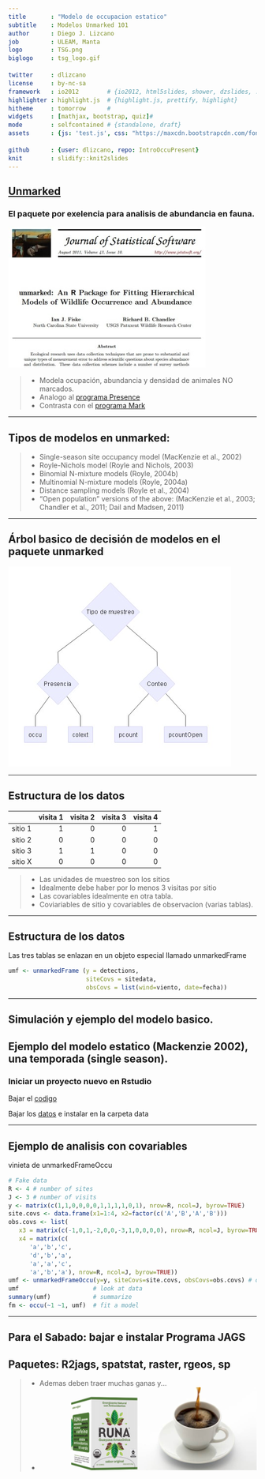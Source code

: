 ```yaml
---
title       : "Modelo de occupacion estatico"
subtitle    : Modelos Unmarked 101
author      : Diego J. Lizcano
job         : ULEAM, Manta
logo        : TSG.png
biglogo     : tsg_logo.gif

twitter     : dlizcano
license     : by-nc-sa  
framework   : io2012        # {io2012, html5slides, shower, dzslides, ...}
highlighter : highlight.js  # {highlight.js, prettify, highlight}
hitheme     : tomorrow      # 
widgets     : [mathjax, bootstrap, quiz]# 
mode        : selfcontained # {standalone, draft}
assets      : {js: 'test.js', css: "https://maxcdn.bootstrapcdn.com/font-awesome/4.6.3/css/font-awesome.min.css"}

github      : {user: dlizcano, repo: IntroOccuPresent}
knit        : slidify::knit2slides
---
```



## [Unmarked](https://www.jstatsoft.org/article/view/v043i10)

### El paquete por exelencia para analisis de abundancia en fauna. 

![unmarked](assets/img/unmarked.jpg)
> - Modela ocupación, abundancia y densidad de animales NO marcados. 
> - Analogo al [programa Presence](http://www.mbr-pwrc.usgs.gov/software/presence.html)
> - Contrasta con el [programa Mark](http://warnercnr.colostate.edu/~gwhite/mark/mark.htm)


---

## Tipos de modelos en unmarked:

> - Single-season site occupancy model (MacKenzie et al., 2002)
> - Royle-Nichols model (Royle and Nichols, 2003)
> - Binomial N-mixture models (Royle, 2004b)
> - Multinomial N-mixture models (Royle, 2004a)
> - Distance sampling models (Royle et al., 2004)
> - “Open population” versions of the above: (MacKenzie et al., 2003; Chandler
et al., 2011; Dail and Madsen, 2011)

---

## Árbol basico de decisión de modelos en el paquete unmarked

![unmarked](assets/img/unmarked2.jpg)

---

## Estructura de los datos 


|        | visita 1| visita 2| visita 3| visita 4|
|:-------|--------:|--------:|--------:|--------:|
|sitio 1 |        1|        0|        0|        1|
|sitio 2 |        0|        0|        0|        0|
|sitio 3 |        1|        1|        0|        0|
|sitio X |        0|        0|        0|        0|

> - Las unidades de muestreo son los sitios 
> - Idealmente debe haber por lo menos 3 visitas por sitio
> - Las covariables idealmente en otra tabla. 
> - Coviariables de sitio y covariables de observacion (varias tablas).

---

## Estructura de los datos 

Las tres tablas se enlazan en un objeto especial llamado unmarkedFrame


```r
umf <- unmarkedFrame (y = detections,
                      siteCovs = sitedata,
                      obsCovs = list(wind=viento, date=fecha))
```

---

## Simulación y ejemplo del modelo basico.


## Ejemplo del modelo estatico (Mackenzie 2002), una temporada (single season).

### Iniciar un proyecto nuevo en Rstudio

Bajar el [codigo](https://gist.github.com/dlizcano/466eb0abc55c0957e441f091a7659330)

Bajar los [datos](https://github.com/dlizcano/IntroOccuPresent/tree/gh-pages/data) e instalar en la carpeta data


---

## Ejemplo de analisis con covariables

vinieta de unmarkedFrameOccu


```r
# Fake data
R <- 4 # number of sites
J <- 3 # number of visits
y <- matrix(c(1,1,0,0,0,0,1,1,1,1,0,1), nrow=R, ncol=J, byrow=TRUE)
site.covs <- data.frame(x1=1:4, x2=factor(c('A','B','A','B')))
obs.covs <- list(
   x3 = matrix(c(-1,0,1,-2,0,0,-3,1,0,0,0,0), nrow=R, ncol=J, byrow=TRUE),
   x4 = matrix(c(
      'a','b','c',
      'd','b','a',
      'a','a','c',
      'a','b','a'), nrow=R, ncol=J, byrow=TRUE))
umf <- unmarkedFrameOccu(y=y, siteCovs=site.covs, obsCovs=obs.covs) # organize data
umf                     # look at data
summary(umf)            # summarize      
fm <- occu(~1 ~1, umf)  # fit a model
```


---

## Para el Sabado: bajar e instalar Programa JAGS 
## Paquetes: R2jags, spatstat, raster, rgeos, sp
> - Ademas deben traer muchas ganas y...
> - ![guayusa](assets/img/coffee.png)



